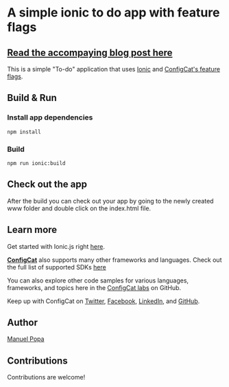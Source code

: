 
# A simple ionic to do app with feature flags

## [Read the accompaying blog post here](https://configcat.com/blog/2022/07/29/how-to-use-feature-flags-in-ionic-js/)

This is a simple "To-do" application that uses [Ionic](ionicframework.com/) and [ConfigCat's feature flags](https://configcat.com).

## Build & Run

### Install app dependencies
```
npm install
```

### Build
```
npm run ionic:build
```

## Check out the app
After the build you can check out your app by going to the newly created www folder and double click on the index.html file.


## Learn more

Get started with Ionic.js right [here](https://ionicframework.com).


[**ConfigCat**](https://configcat.com) also supports many other frameworks and languages. Check out the full list of supported SDKs [here](https://configcat.com/docs/sdk-reference/overview/)

You can also explore other code samples for various languages, frameworks, and topics here in the [ConfigCat labs](https://github.com/configcat-labs) on GitHub.

Keep up with ConfigCat on [Twitter](https://twitter.com/configcat), [Facebook](https://www.facebook.com/configcat), [LinkedIn](https://www.linkedin.com/company/configcat/), and [GitHub](https://github.com/configcat).

## Author
[Manuel Popa](https://github.com/SKing091)

## Contributions
Contributions are welcome!
